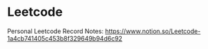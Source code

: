 # Leetcode
Personal Leetcode Record
Notes: https://www.notion.so/Leetcode-1a4cb741405c453b8f329649b94d6c92